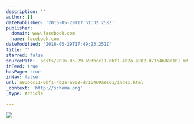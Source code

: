 ```yaml
---
description: ''
author: []
datePublished: '2016-05-29T17:51:32.258Z'
publisher:
  domain: www.facebook.com
  name: facebook.com
dateModified: '2016-05-29T17:49:23.251Z'
title: ''
starred: false
sourcePath: _posts/2016-05-29-a93bcc11-0bf1-4b2a-a902-d716460ae101.md
inFeed: true
hasPage: true
inNav: false
url: a93bcc11-0bf1-4b2a-a902-d716460ae101/index.html
_context: 'http://schema.org'
_type: Article

---
```

![](https://scontent-lga3-1.xx.fbcdn.net/v/t1.0-9/18707_918762144855059_544638080129018441_n.jpg?oh=0a2439a43c7f84deb11a95949045fe98&oe=57C9F54A)